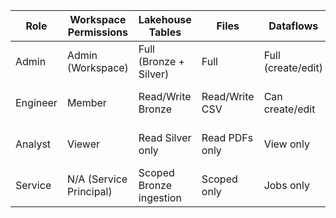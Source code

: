 | Role     | Workspace Permissions | Lakehouse Tables       | Files            | Dataflows       | Validation Notes                |
|----------|------------------------|------------------------|------------------|-----------------|--------------------------------|
| Admin    | Admin (Workspace)      | Full (Bronze + Silver) | Full             | Full (create/edit) | Me (workspace owner)           |
| Engineer | Member                 | Read/Write Bronze      | Read/Write CSV   | Can create/edit | Not tested (shared workspace)   |
| Analyst  | Viewer                 | Read Silver only       | Read PDFs only   | View only       | Not tested (shared workspace)   |
| Service  | N/A (Service Principal)| Scoped Bronze ingestion| Scoped only      | Jobs only       | Not tested (shared workspace)   |
